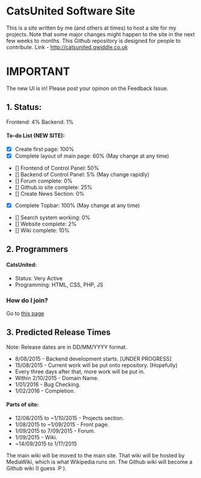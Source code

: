 # CatsUnited Software Site
This is a site written by me (and others at times) to host a site for my projects. Note that some major changes might happen to the site in the next few weeks to months. This Github repository is designed for people to contribute.
Link - http://catsunited.gwiddle.co.uk

# IMPORTANT

The new UI is in! Please post your opinon on the Feedback Issue.

## 1. Status:
Frontend: 4%
Backend: 1%
#### To-do List (NEW SITE):
- [x] Create first page: 100%
- [x] Complete layout of main page: 60% (May change at any time)
 - [] Frontend of Control Panel: 50%
 - [] Backend of Control Panel: 5% (May change rapidly)
- [] Forum complete: 0%
- [] Github.io site complete: 25%
- [] Create News Section: 0%
- [x] Complete Topbar: 100% (May change at any time)
- [] Search system working: 0%
- [] Website complete: 2%
- [] Wiki complete: 10%

## 2. Programmers

#### CatsUnited:
* Status: Very Active
* Programming: HTML, CSS, PHP, JS

### How do I join?
Go to [this page](https://github.com/CatsUnitedComputers/Cats-Site/issues/3)

## 3. Predicted Release Times

Note: Release dates are in DD/MM/YYYY format.
- 8/08/2015 - Backend development starts. [UNDER PROGRESS]
- 15/08/2015 - Current work will be put onto repository. (Hopefully)
- Every three days after that, more work will be put in.
- Within 2/10/2015 - Domain Name.
- 1/01/2016 - Bug Checking.
-  1/02/2016 - Completion.

#### Parts of site:

- 12/08/2015 to ~1/10/2015 - Projects section.
- 1/08/2015 to ~1/09/2015 - Front page.
- 1/09/2015 to 7/09/2015 - Forum.
- 1/09/2015 - Wiki.
- ~14/09/2015 to 1/1?/2015

The main wiki will be moved to the main site. That wiki will be hosted by MediaWiki, which is what Wikipedia runs on. The Github wiki will become a Github wiki (I guess :P ).
